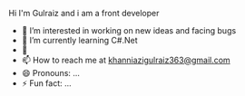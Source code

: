 Hi I'm Gulraiz and i am a front developer
- 👀 I’m interested in working on new ideas and facing bugs
- 🌱 I’m currently learning C#.Net
- 💞️ 
- 📫 How to reach me at khanniazigulraiz363@gmail.com
- 😄 Pronouns: ...
- ⚡ Fun fact: ...

<!---
Gulraizkhanniazi/Gulraizkhanniazi is a ✨ special ✨ repository because its `README.md` (this file) appears on your GitHub profile.
You can click the Preview link to take a look at your changes.
--->
